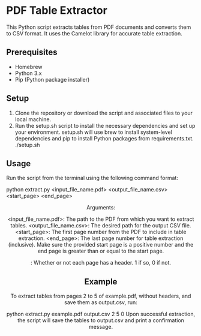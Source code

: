 # PDF Table Extractor
This Python script extracts tables from PDF documents and converts them to CSV format. It uses the Camelot library for accurate table extraction.

## Prerequisites
- Homebrew
- Python 3.x
- Pip (Python package installer)

## Setup
1. Clone the repository or download the script and associated files to your local machine.
2. Run the setup.sh script to install the necessary dependencies and set up your environment. setup.sh will use brew to install system-level dependencies and pip to install Python packages from requirements.txt.
    ./setup.sh

## Usage
Run the script from the terminal using the following command format:

python extract.py <input_file_name.pdf> <output_file_name.csv> <start_page> <end_page> <header>
Arguments:

<input_file_name.pdf>: The path to the PDF from which you want to extract tables.
<output_file_name.csv>: The desired path for the output CSV file.
<start_page>: The first page number from the PDF to include in table extraction.
<end_page>: The last page number for table extraction (inclusive).
Make sure the provided start page is a positive number and the end page is greater than or equal to the start page.
<header>: Whether or not each page has a header. 1 if so, 0 if not.

## Example
To extract tables from pages 2 to 5 of example.pdf, without headers, and save them as output.csv, run:

python extract.py example.pdf output.csv 2 5 0
Upon successful extraction, the script will save the tables to output.csv and print a confirmation message.